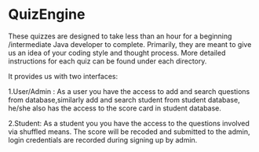 # QuizEngine

These quizzes are designed to take less than an hour for a beginning /intermediate Java developer to complete.
Primarily, they are meant to give us an idea of your coding style and thought process. More detailed instructions for each quiz
can be found under each directory.

It provides us with two interfaces:

1.User/Admin :
As a user you have the access to add and search questions from database,similarly add and search student from student database,
he/she also has the access to the score card in student database.

2.Student:
As a student you you have the access to the questions involved via shuffled means. The score will be recoded and submitted to the admin,
login credentials are recorded during signing up by admin.
